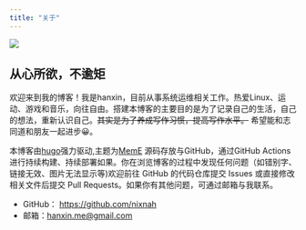 ```yaml
---
title: "关于"
---
```

<!--video src="/video/new-boy.mp4" controls ></video-->
<image src="/images/background.jpg"></image>
<h2 class="new-boy">从心所欲，不逾矩</h2>

欢迎来到我的博客！我是hanxin，目前从事系统运维相关工作。热爱Linux、运动、游戏和音乐，向往自由。搭建本博客的主要目的是为了记录自己的生活，自己的想法，重新认识自己。~~其实是为了养成写作习惯，提高写作水平。~~ 希望能和志同道和朋友一起进步:grinning:。

本博客由[hugo](https://gohugo.io)强力驱动,主题为[MemE](https://themes.gohugo.io/themes/hugo-theme-meme/) 源码存放与GitHub，通过GitHub Actions进行持续构建、持续部署如果。你在浏览博客的过程中发现任何问题（如错别字、链接无效、图片无法显示等)欢迎前往 GitHub 的代码仓库提交 Issues 或直接修改相关文件后提交 Pull Requests。如果你有其他问题，可通过邮箱与我联系。
- GitHub： https://github.com/nixnah
- 邮箱：hanxin.me@gmail.com
